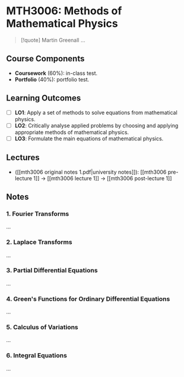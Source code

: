 # MTH3006: Methods of Mathematical Physics

> [!quote] Martin Greenall
> …

## Course Components

- **Coursework** (60%): in-class test.
- **Portfolio** (40%): portfolio test.

## Learning Outcomes

- [ ] **LO1**: Apply a set of methods to solve equations from mathematical physics.
- [ ] **LO2**: Critically analyse applied problems by choosing and applying appropriate methods of mathematical physics.
- [ ] **LO3**: Formulate the main equations of mathematical physics.

## Lectures

- ([[mth3006 original notes 1.pdf|university notes]]): [[mth3006 pre-lecture 1]] -> [[mth3006 lecture 1]] -> [[mth3006 post-lecture 1]]

## Notes

### 1. Fourier Transforms

…

### 2. Laplace Transforms

…

### 3. Partial Differential Equations

…

### 4. Green's Functions for Ordinary Differential Equations

…

### 5. Calculus of Variations

…

### 6. Integral Equations

…
